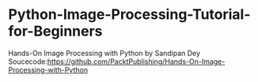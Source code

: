 # Python-Image-Processing-Tutorial-for-Beginners
Hands-On Image Processing with Python by Sandipan Dey
Soucecode:https://github.com/PacktPublishing/Hands-On-Image-Processing-with-Python
